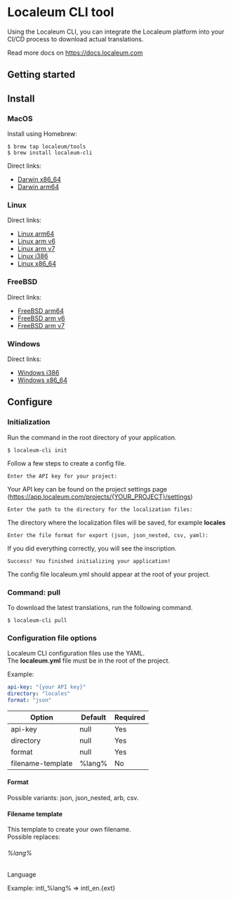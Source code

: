 # Localeum CLI tool

Using the Localeum CLI, you can integrate the Localeum platform into your CI/CD process to download actual translations.

Read more docs on https://docs.localeum.com

## Getting started

## Install

### MacOS
Install using Homebrew:

```
$ brew tap localeum/tools
$ brew install localeum-cli
```

Direct links:
- [Darwin x86_64](https://github.com/localeum/localeum-cli/releases/latest/download/localeum-cli_Darwin_x86_64.tar.gz)
- [Darwin arm64](https://github.com/localeum/localeum-cli/releases/latest/download/localeum-cli_Darwin_arm64.tar.gz)

### Linux

Direct links:
- [Linux arm64](https://github.com/localeum/localeum-cli/releases/latest/download/localeum-cli_Linux_arm64.tar.gz)
- [Linux arm v6](https://github.com/localeum/localeum-cli/releases/latest/download/localeum-cli_Linux_arm_v6.tar.gz)
- [Linux arm v7](https://github.com/localeum/localeum-cli/releases/latest/download/localeum-cli_Linux_arm_v7.tar.gz)
- [Linux i386](https://github.com/localeum/localeum-cli/releases/latest/download/localeum-cli_Linux_i386.tar.gz)
- [Linux x86_64](https://github.com/localeum/localeum-cli/releases/latest/download/localeum-cli_Linux_x86_64.tar.gz)

### FreeBSD

Direct links:
- [FreeBSD arm64](https://github.com/localeum/localeum-cli/releases/latest/download/localeum-cli_freebsd_arm64.tar.gz)
- [FreeBSD arm v6](https://github.com/localeum/localeum-cli/releases/latest/download/localeum-cli_freebsd_arm_v6.tar.gz)
- [FreeBSD arm v7](https://github.com/localeum/localeum-cli/releases/latest/download/localeum-cli_freebsd_arm_v7.tar.gz)

### Windows

Direct links:
- [Windows i386](https://github.com/localeum/localeum-cli/releases/latest/download/localeum-cli_Windows_i386.zip)
- [Windows x86_64](https://github.com/localeum/localeum-cli/releases/latest/download/localeum-cli_Windows_x86_64.zip)

## Configure

### Initialization

Run the command in the root directory of your application.

```
$ localeum-cli init
```

Follow a few steps to create a config file.

```console
Enter the API key for your project: 
```

Your API key can be found on the project settings page (https://app.localeum.com/projects/{YOUR_PROJECT}/settings)

```console
Enter the path to the directory for the localization files:
```

The directory where the localization files will be saved, for example **locales**

```console
Enter the file format for export (json, json_nested, csv, yaml): 
```

If you did everything correctly, you will see the inscription.

```console
Success! You finished initializing your application!
```

The config file localeum.yml should appear at the root of your project.

### Command: pull

To download the latest translations, run the following command.

```
$ localeum-cli pull
```

### Configuration file options
Localeum CLI configuration files use the YAML.  
The **localeum.yml** file must be in the root of the project.

Example: 
```yaml
api-key: "{your API key}"
directory: "locales"
format: "json"
```

| Option  | Default | Required |
|---|---|---|
| api-key | null | Yes |
| directory | null | Yes |  
| format | null | Yes |   
| filename-template | %lang% | No |

#### Format

Possible variants: json, json_nested, arb, csv.

#### Filename template

This template to create your own filename.  
Possible replaces:  

###### %lang%
Language

Example: intl_%lang% => intl_en.{ext}